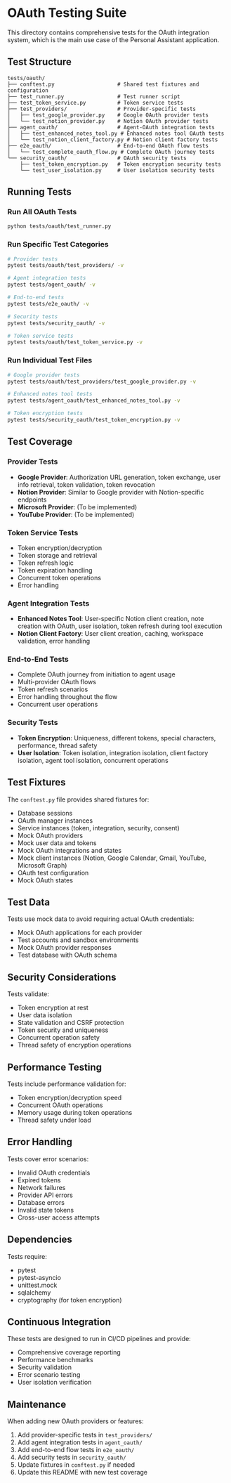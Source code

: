 # OAuth Testing Suite

This directory contains comprehensive tests for the OAuth integration system, which is the main use case of the Personal Assistant application.

## Test Structure

```
tests/oauth/
├── conftest.py                    # Shared test fixtures and configuration
├── test_runner.py                 # Test runner script
├── test_token_service.py          # Token service tests
├── test_providers/                # Provider-specific tests
│   ├── test_google_provider.py    # Google OAuth provider tests
│   └── test_notion_provider.py    # Notion OAuth provider tests
├── agent_oauth/                   # Agent-OAuth integration tests
│   ├── test_enhanced_notes_tool.py # Enhanced notes tool OAuth tests
│   └── test_notion_client_factory.py # Notion client factory tests
├── e2e_oauth/                     # End-to-end OAuth flow tests
│   └── test_complete_oauth_flow.py # Complete OAuth journey tests
└── security_oauth/                # OAuth security tests
    ├── test_token_encryption.py   # Token encryption security tests
    └── test_user_isolation.py     # User isolation security tests
```

## Running Tests

### Run All OAuth Tests

```bash
python tests/oauth/test_runner.py
```

### Run Specific Test Categories

```bash
# Provider tests
pytest tests/oauth/test_providers/ -v

# Agent integration tests
pytest tests/agent_oauth/ -v

# End-to-end tests
pytest tests/e2e_oauth/ -v

# Security tests
pytest tests/security_oauth/ -v

# Token service tests
pytest tests/oauth/test_token_service.py -v
```

### Run Individual Test Files

```bash
# Google provider tests
pytest tests/oauth/test_providers/test_google_provider.py -v

# Enhanced notes tool tests
pytest tests/agent_oauth/test_enhanced_notes_tool.py -v

# Token encryption tests
pytest tests/security_oauth/test_token_encryption.py -v
```

## Test Coverage

### Provider Tests

- **Google Provider**: Authorization URL generation, token exchange, user info retrieval, token validation, token revocation
- **Notion Provider**: Similar to Google provider with Notion-specific endpoints
- **Microsoft Provider**: (To be implemented)
- **YouTube Provider**: (To be implemented)

### Token Service Tests

- Token encryption/decryption
- Token storage and retrieval
- Token refresh logic
- Token expiration handling
- Concurrent token operations
- Error handling

### Agent Integration Tests

- **Enhanced Notes Tool**: User-specific Notion client creation, note creation with OAuth, user isolation, token refresh during tool execution
- **Notion Client Factory**: User client creation, caching, workspace validation, error handling

### End-to-End Tests

- Complete OAuth journey from initiation to agent usage
- Multi-provider OAuth flows
- Token refresh scenarios
- Error handling throughout the flow
- Concurrent user operations

### Security Tests

- **Token Encryption**: Uniqueness, different tokens, special characters, performance, thread safety
- **User Isolation**: Token isolation, integration isolation, client factory isolation, agent tool isolation, concurrent operations

## Test Fixtures

The `conftest.py` file provides shared fixtures for:

- Database sessions
- OAuth manager instances
- Service instances (token, integration, security, consent)
- Mock OAuth providers
- Mock user data and tokens
- Mock OAuth integrations and states
- Mock client instances (Notion, Google Calendar, Gmail, YouTube, Microsoft Graph)
- OAuth test configuration
- Mock OAuth states

## Test Data

Tests use mock data to avoid requiring actual OAuth credentials:

- Mock OAuth applications for each provider
- Test accounts and sandbox environments
- Mock OAuth provider responses
- Test database with OAuth schema

## Security Considerations

Tests validate:

- Token encryption at rest
- User data isolation
- State validation and CSRF protection
- Token security and uniqueness
- Concurrent operation safety
- Thread safety of encryption operations

## Performance Testing

Tests include performance validation for:

- Token encryption/decryption speed
- Concurrent OAuth operations
- Memory usage during token operations
- Thread safety under load

## Error Handling

Tests cover error scenarios:

- Invalid OAuth credentials
- Expired tokens
- Network failures
- Provider API errors
- Database errors
- Invalid state tokens
- Cross-user access attempts

## Dependencies

Tests require:

- pytest
- pytest-asyncio
- unittest.mock
- sqlalchemy
- cryptography (for token encryption)

## Continuous Integration

These tests are designed to run in CI/CD pipelines and provide:

- Comprehensive coverage reporting
- Performance benchmarks
- Security validation
- Error scenario testing
- User isolation verification

## Maintenance

When adding new OAuth providers or features:

1. Add provider-specific tests in `test_providers/`
2. Add agent integration tests in `agent_oauth/`
3. Add end-to-end flow tests in `e2e_oauth/`
4. Add security tests in `security_oauth/`
5. Update fixtures in `conftest.py` if needed
6. Update this README with new test coverage
